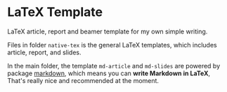 # LaTeX Template

LaTeX article, report and beamer template for my own simple writing.

Files in folder `native-tex` is the general LaTeX templates, which includes article, report, and slides.

In the main folder, the template `md-article` and `md-slides` are powered by package [markdown](https://github.com/witiko/markdown), which means you can **write Markdown in LaTeX**, That's really nice and recommended at the moment. 
